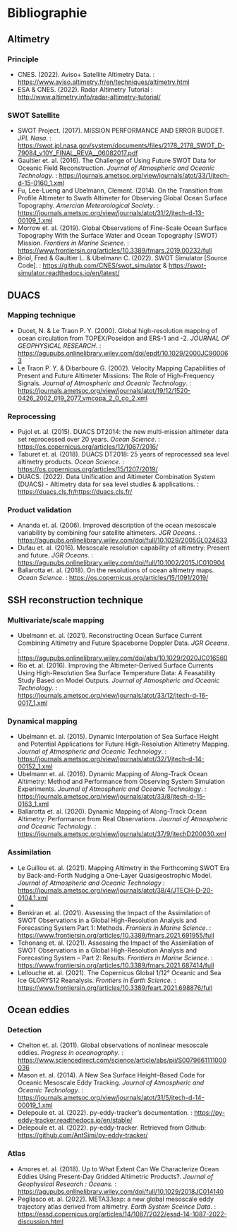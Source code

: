 # Bibliographie

## Altimetry 
### Principle 
- CNES. (2022). Aviso+ Satellite Altimetry Data. : https://www.aviso.altimetry.fr/en/techniques/altimetry.html
- ESA & CNES. (2022). Radar Altimetry Tutorial : http://www.altimetry.info/radar-altimetry-tutorial/

### SWOT Satellite 
- SWOT Project. (2017). MISSION PERFORMANCE AND ERROR BUDGET. *JPL Nasa*. : https://swot.jpl.nasa.gov/system/documents/files/2178_2178_SWOT_D-79084_v10Y_FINAL_REVA__06082017.pdf
- Gaultier et. al. (2016). The Challenge of Using Future SWOT Data for Oceanic Field Reconstruction. *Journal of Atmospheric and Oceanic Technology*. :  https://journals.ametsoc.org/view/journals/atot/33/1/jtech-d-15-0160_1.xml
- Fu, Lee-Lueng and Ubelmann, Clement. (2014). On the Transition from Profile Altimeter to Swath Altimeter for Observing Global Ocean Surface Topography. *Amercian Meteorological Society*. : https://journals.ametsoc.org/view/journals/atot/31/2/jtech-d-13-00109_1.xml
- Morrow et. al. (2019). Global Observations of Fine-Scale Ocean Surface Topography With the Surface Water and Ocean Topography (SWOT) Mission. *Frontiers in Marine Science*. : https://www.frontiersin.org/articles/10.3389/fmars.2019.00232/full
- Briol, Fred & Gaultier L. & Ubelmann C. (2022). SWOT Simulator [Source Code]. : https://github.com/CNES/swot_simulator & https://swot-simulator.readthedocs.io/en/latest/

## DUACS 
### Mapping technique 
- Ducet, N. & Le Traon P. Y. (2000). Global high-resolution mapping of ocean circulation from TOPEX/Poseidon and ERS-1 and -2. *JOURNAL OF GEOPHYSICAL RESEARCH*. : https://agupubs.onlinelibrary.wiley.com/doi/epdf/10.1029/2000JC900063
- Le Traon P. Y. & Dibarboure G. (2002). Velocity Mapping Capabilities of Present and Future Altimeter Missions: The Role of High-Frequency Signals. *Journal of Atmospheric and Oceanic Technology*. : https://journals.ametsoc.org/view/journals/atot/19/12/1520-0426_2002_019_2077_vmcopa_2_0_co_2.xml

### Reprocessing 
- Pujol et. al. (2015). DUACS DT2014: the new multi-mission altimeter data set reprocessed over 20 years. *Ocean Science*. : https://os.copernicus.org/articles/12/1067/2016/
- Taburet et. al. (2018). DUACS DT2018: 25 years of reprocessed sea level altimetry products. *Ocean Science*. : https://os.copernicus.org/articles/15/1207/2019/
- DUACS. (2022). Data Unification and Altimeter Combination System (DUACS) - Altimetry data for sea level studies & applications. : https://duacs.cls.fr/https://duacs.cls.fr/

### Product validation 
- Ananda et. al. (2006). Improved description of the ocean mesoscale variability by combining four satellite altimeters. *JGR Oceans*. : https://agupubs.onlinelibrary.wiley.com/doi/full/10.1029/2005GL024633
- Dufau et. al. (2016). Mesoscale resolution capability of altimetry: Present and future. *JGR Oceans*. : https://agupubs.onlinelibrary.wiley.com/doi/full/10.1002/2015JC010904
- Ballarotta et. al. (2018). On the resolutions of ocean altimetry maps. *Ocean Science*. : https://os.copernicus.org/articles/15/1091/2019/

## SSH reconstruction technique 
### Multivariate/scale mapping 
- Ubelmann et. al. (2021). Reconstructing Ocean Surface Current Combining Altimetry and Future Spaceborne Doppler Data. *JGR Oceans*. : https://agupubs.onlinelibrary.wiley.com/doi/abs/10.1029/2020JC016560
- Rio et. al. (2016). Improving the Altimeter-Derived Surface Currents Using High-Resolution Sea Surface Temperature Data: A Feasability Study Based on Model Outputs. *Journal of Atmospheric and Oceanic Technology*. :  https://journals.ametsoc.org/view/journals/atot/33/12/jtech-d-16-0017_1.xml

### Dynamical mapping 
- Ubelmann et. al. (2015). Dynamic Interpolation of Sea Surface Height and Potential Applications for Future High-Resolution Altimetry Mapping. *Journal of Atmospheric and Oceanic Technology*. : https://journals.ametsoc.org/view/journals/atot/32/1/jtech-d-14-00152_1.xml
- Ubelmann et. al. (2016). Dynamic Mapping of Along-Track Ocean Altimetry: Method and Performance from Observing System Simulation Experiments. *Journal of Atmospheric and Oceanic Technology*. : https://journals.ametsoc.org/view/journals/atot/33/8/jtech-d-15-0163_1.xml
- Ballarotta et. al. (2020). Dynamic Mapping of Along-Track Ocean Altimetry: Performance from Real Observations. *Journal of Atmospheric and Oceanic Technology*. : https://journals.ametsoc.org/view/journals/atot/37/9/jtechD200030.xml

### Assimilation 
- Le Guillou et. al. (2021). Mapping Altimetry in the Forthcoming SWOT Era by Back-and-Forth Nudging a One-Layer Quasigeostrophic Model. *Journal of Atmospheric and Oceanic Technology* : https://journals.ametsoc.org/view/journals/atot/38/4/JTECH-D-20-0104.1.xml
- 
- Benkiran et. al. (2021). Assessing the Impact of the Assimilation of SWOT Observations in a Global High-Resolution Analysis and Forecasting System Part 1: Methods. *Frontiers in Marine Science*. : https://www.frontiersin.org/articles/10.3389/fmars.2021.691955/full 
- Tchonang et. al. (2021). Assessing the Impact of the Assimilation of SWOT Observations in a Global High-Resolution Analysis and Forecasting System – Part 2: Results. *Frontiers in Marine Science*. : https://www.frontiersin.org/articles/10.3389/fmars.2021.687414/full 
- Lellouche et. al. (2021). The Copernicus Global 1/12° Oceanic and Sea Ice GLORYS12 Reanalysis. *Frontiers in Earth Science*. : https://www.frontiersin.org/articles/10.3389/feart.2021.698876/full 

## Ocean eddies
### Detection 
- Chelton et. al. (2011). Global observations of nonlinear mesoscale eddies. *Progress in oceanography*. : https://www.sciencedirect.com/science/article/abs/pii/S0079661111000036
- Mason et. al. (2014). A New Sea Surface Height–Based Code for Oceanic Mesoscale Eddy Tracking. *Journal of Atmospheric and Oceanic Technology*. : https://journals.ametsoc.org/view/journals/atot/31/5/jtech-d-14-00019_1.xml
- Delepoule et. al. (2022). py-eddy-tracker’s documentation. : https://py-eddy-tracker.readthedocs.io/en/stable/
- Delepoule et. al. (2022). py-eddy-tracker. Retrieved from Github: https://github.com/AntSimi/py-eddy-tracker/

### Atlas 
- Amores et. al. (2018). Up to What Extent Can We Characterize Ocean Eddies Using Present-Day Gridded Altimetric Products?. *Journal of Geophysical Research : Oceans.* : https://agupubs.onlinelibrary.wiley.com/doi/full/10.1029/2018JC014140
- Pegliasco et. al. (2022). META3.1exp: a new global mesoscale eddy trajectory atlas derived from altimetry. *Earth System Sceince Data*. : https://essd.copernicus.org/articles/14/1087/2022/essd-14-1087-2022-discussion.html
